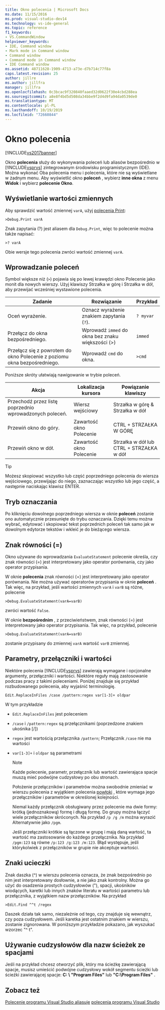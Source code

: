 ```yaml
---
title: Okno polecenia | Microsoft Docs
ms.date: 11/15/2016
ms.prod: visual-studio-dev14
ms.technology: vs-ide-general
ms.topic: reference
f1_keywords:
- VS.CommandWindow
helpviewer_keywords:
- IDE, Command window
- Mark mode in Command window
- Command window
- Command mode in Command window
- IDE Command window
ms.assetid: 48711628-1909-4713-a73e-d7b714c77f8a
caps.latest.revision: 25
author: jillre
ms.author: jillfra
manager: jillfra
ms.openlocfilehash: 0c3bcac9f320840faaed32d0622f30e4cbd288ea
ms.sourcegitcommit: a8e8f4bd5d508da34bbe9f2d4d9fa94da0539de0
ms.translationtype: MT
ms.contentlocale: pl-PL
ms.lasthandoff: 10/19/2019
ms.locfileid: "72660844"
---
```

# <a name="command-window"></a>Okno polecenia
[!INCLUDE[vs2017banner](../../includes/vs2017banner.md)]

Okno **polecenia** służy do wykonywania poleceń lub aliasów bezpośrednio w [!INCLUDE[vsprvs](../../includes/vsprvs-md.md)] zintegrowanym środowisku programistycznym (IDE). Można wykonać Oba polecenia menu i polecenia, które nie są wyświetlane w żadnym menu. Aby wyświetlić okno **poleceń** , wybierz **inne okna** z menu **Widok** i wybierz **polecenie Okno**.

## <a name="displaying-the-values-of-variables"></a>Wyświetlanie wartości zmiennych
 Aby sprawdzić wartość zmiennej `varA`, użyj [polecenia Print](../../ide/reference/print-command.md):

```
>Debug.Print varA
```

 Znak zapytania (?) jest aliasem dla `Debug.Print`, więc to polecenie można także napisać:

```
>? varA
```

 Obie wersje tego polecenia zwróci wartość zmiennej `varA`.

## <a name="entering-commands"></a>Wprowadzanie poleceń
 Symbol większe niż (`>`) pojawia się po lewej krawędzi okno Polecenie jako monit dla nowych wierszy. Użyj klawiszy Strzałka w górę i Strzałka w dół, aby przewijać wcześniej wystawione polecenia.

|Zadanie|Rozwiązanie|Przykład|
|----------|--------------|-------------|
|Oceń wyrażenie.|Oznacz wyrażenie znakiem zapytania (`?`).|`? myvar`|
|Przełącz do okna bezpośredniego.|Wprowadź `immed` do okna bez znaku większości (>)|`immed`|
|Przełącz się z powrotem do okno Polecenie z poziomu okna bezpośredniego.|Wprowadź `cmd` do okna.|`>cmd`|

 Poniższe skróty ułatwiają nawigowanie w trybie poleceń.

|Akcja|Lokalizacja kursora|Powiązanie klawiszy|
|------------|---------------------|----------------|
|Przechodź przez listę poprzednio wprowadzonych poleceń.|Wiersz wejściowy|Strzałka w górę & Strzałka w dół|
|Przewiń okno do góry.|Zawartość okno Polecenie|CTRL + STRZAŁKA W GÓRĘ|
|Przewiń okno w dół.|Zawartość okno Polecenie|Strzałka w dół lub CTRL + STRZAŁKA w dół|

> [!TIP]
> Możesz skopiować wszystko lub część poprzedniego polecenia do wiersza wejściowego, przewijając do niego, zaznaczając wszystko lub jego część, a następnie naciskając klawisz ENTER.

## <a name="mark-mode"></a>Tryb oznaczania
 Po kliknięciu dowolnego poprzedniego wiersza w oknie **poleceń** zostanie ono automatycznie przesunięte do trybu oznaczania. Dzięki temu można wybrać, edytować i skopiować tekst poprzednich poleceń tak samo jak w dowolnym edytorze tekstów i wkleić je do bieżącego wiersza.

## <a name="the-equals--sign"></a>Znak równości (=)
 Okno używane do wprowadzania `EvaluateStatement` polecenie określa, czy znak równości (=) jest interpretowany jako operator porównania, czy jako operator przypisania.

 W oknie **polecenia** znak równości (=) jest interpretowany jako operator porównania. Nie można używać operatorów przypisania w oknie **poleceń** . Tak więc, na przykład, jeśli wartości zmiennych `varA` i `varB` są różne, polecenie

```
>Debug.EvaluateStatement(varA=varB)
```

 zwróci wartość `False`.

 W oknie **bezpośrednim** , z przeciwieństwem, znak równości (=) jest interpretowany jako operator przypisania. Tak więc, na przykład, polecenie

```
>Debug.EvaluateStatement(varA=varB)
```

 zostanie przypisany do zmiennej `varA` wartość `varB` zmiennej.

## <a name="parameters-switches-and-values"></a>Parametry, przełączniki i wartości
 Niektóre polecenia [!INCLUDE[vsprvs](../../includes/vsprvs-md.md)] zawierają wymagane i opcjonalne argumenty, przełączniki i wartości. Niektóre reguły mają zastosowanie podczas pracy z takimi poleceniami. Poniżej znajduje się przykład rozbudowanego polecenia, aby wyjaśnić terminologię.

```
Edit.ReplaceInFiles /case /pattern:regex var[1-3]+ oldpar
```

 W tym przykładzie

- `Edit.ReplaceInFiles` jest poleceniem

- `/case` i `/pattern:regex` są przełącznikami (poprzedzone znakiem ukośnika [/])

- `regex` jest wartością przełącznika `/pattern`; Przełącznik `/case` nie ma wartości

- `var[1-3]+` i `oldpar` są parametrami

  > [!NOTE]
  > Każde polecenie, parametr, przełącznik lub wartość zawierająca spacje muszą mieć podwójne cudzysłowy po obu stronach.

  Położenie przełączników i parametrów można swobodnie zmieniać w wierszu polecenia z wyjątkiem polecenia [powłoki](../../ide/reference/shell-command.md) , które wymaga jego przełączników i parametrów w określonej kolejności.

  Niemal każdy przełącznik obsługiwany przez polecenie ma dwie formy: krótką (jednoznakową) formę i długą formę. Do grupy można łączyć wiele przełączników skróconych. Na przykład `/p /g /m` można wyrazić Alternatywnie jako `/pgm`.

  Jeśli przełączniki krótkie są łączone w grupę i mają daną wartość, ta wartość ma zastosowanie do każdego przełącznika. Na przykład `/pgm:123` są równe `/p:123 /g:123 /m:123`. Błąd występuje, jeśli którykolwiek z przełączników w grupie nie akceptuje wartości.

## <a name="escape-characters"></a>Znaki ucieczki
 Znak daszka (^) w wierszu polecenia oznacza, że znak bezpośrednio po nim jest interpretowany dosłownie, a nie jako znak kontrolny. Można go użyć do osadzenia prostych cudzysłowów ("), spacji, ukośników wiodących, karetki lub innych znaków literału w wartości parametru lub przełącznika, z wyjątkiem nazw przełączników. Na przykład

```
>Edit.Find ^^t /regex
```

 Daszek działa tak samo, niezależnie od tego, czy znajduje się wewnątrz, czy poza cudzysłowem. Jeśli karetka jest ostatnim znakiem w wierszu, zostanie zignorowana. W poniższym przykładzie pokazano, jak wyszukać wzorzec "^ t".

## <a name="use-quotes-for-path-names-with-spaces"></a>Używanie cudzysłowów dla nazw ścieżek ze spacjami
 Jeśli na przykład chcesz otworzyć plik, który ma ścieżkę zawierającą spacje, musisz umieścić podwójne cudzysłowy wokół segmentu ścieżki lub ścieżki zawierającej spacje: **C: \\ "Program Files"** lub **"C:\Program Files"** .

## <a name="see-also"></a>Zobacz też
 [Polecenie programu Visual Studio aliasuje](../../ide/reference/visual-studio-command-aliases.md) [polecenia programu Visual Studio](../../ide/reference/visual-studio-commands.md)
